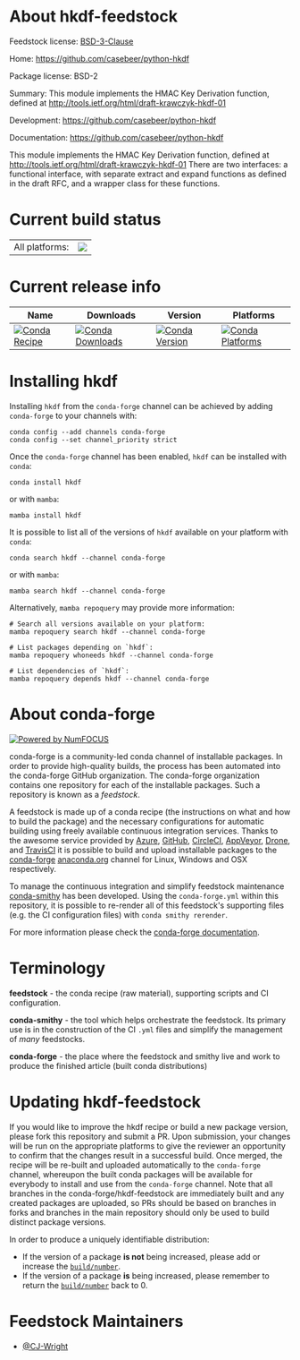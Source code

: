 About hkdf-feedstock
====================

Feedstock license: [BSD-3-Clause](https://github.com/conda-forge/hkdf-feedstock/blob/main/LICENSE.txt)

Home: https://github.com/casebeer/python-hkdf

Package license: BSD-2

Summary: This module implements the HMAC Key Derivation function, defined at http://tools.ietf.org/html/draft-krawczyk-hkdf-01 

Development: https://github.com/casebeer/python-hkdf

Documentation: https://github.com/casebeer/python-hkdf

This module implements the HMAC Key Derivation function, defined at
http://tools.ietf.org/html/draft-krawczyk-hkdf-01
There are two interfaces: a functional interface, with separate extract
and expand functions as defined in the draft RFC, and a wrapper class for
these functions.


Current build status
====================


<table><tr><td>All platforms:</td>
    <td>
      <a href="https://dev.azure.com/conda-forge/feedstock-builds/_build/latest?definitionId=5233&branchName=main">
        <img src="https://dev.azure.com/conda-forge/feedstock-builds/_apis/build/status/hkdf-feedstock?branchName=main">
      </a>
    </td>
  </tr>
</table>

Current release info
====================

| Name | Downloads | Version | Platforms |
| --- | --- | --- | --- |
| [![Conda Recipe](https://img.shields.io/badge/recipe-hkdf-green.svg)](https://anaconda.org/conda-forge/hkdf) | [![Conda Downloads](https://img.shields.io/conda/dn/conda-forge/hkdf.svg)](https://anaconda.org/conda-forge/hkdf) | [![Conda Version](https://img.shields.io/conda/vn/conda-forge/hkdf.svg)](https://anaconda.org/conda-forge/hkdf) | [![Conda Platforms](https://img.shields.io/conda/pn/conda-forge/hkdf.svg)](https://anaconda.org/conda-forge/hkdf) |

Installing hkdf
===============

Installing `hkdf` from the `conda-forge` channel can be achieved by adding `conda-forge` to your channels with:

```
conda config --add channels conda-forge
conda config --set channel_priority strict
```

Once the `conda-forge` channel has been enabled, `hkdf` can be installed with `conda`:

```
conda install hkdf
```

or with `mamba`:

```
mamba install hkdf
```

It is possible to list all of the versions of `hkdf` available on your platform with `conda`:

```
conda search hkdf --channel conda-forge
```

or with `mamba`:

```
mamba search hkdf --channel conda-forge
```

Alternatively, `mamba repoquery` may provide more information:

```
# Search all versions available on your platform:
mamba repoquery search hkdf --channel conda-forge

# List packages depending on `hkdf`:
mamba repoquery whoneeds hkdf --channel conda-forge

# List dependencies of `hkdf`:
mamba repoquery depends hkdf --channel conda-forge
```


About conda-forge
=================

[![Powered by
NumFOCUS](https://img.shields.io/badge/powered%20by-NumFOCUS-orange.svg?style=flat&colorA=E1523D&colorB=007D8A)](https://numfocus.org)

conda-forge is a community-led conda channel of installable packages.
In order to provide high-quality builds, the process has been automated into the
conda-forge GitHub organization. The conda-forge organization contains one repository
for each of the installable packages. Such a repository is known as a *feedstock*.

A feedstock is made up of a conda recipe (the instructions on what and how to build
the package) and the necessary configurations for automatic building using freely
available continuous integration services. Thanks to the awesome service provided by
[Azure](https://azure.microsoft.com/en-us/services/devops/), [GitHub](https://github.com/),
[CircleCI](https://circleci.com/), [AppVeyor](https://www.appveyor.com/),
[Drone](https://cloud.drone.io/welcome), and [TravisCI](https://travis-ci.com/)
it is possible to build and upload installable packages to the
[conda-forge](https://anaconda.org/conda-forge) [anaconda.org](https://anaconda.org/)
channel for Linux, Windows and OSX respectively.

To manage the continuous integration and simplify feedstock maintenance
[conda-smithy](https://github.com/conda-forge/conda-smithy) has been developed.
Using the ``conda-forge.yml`` within this repository, it is possible to re-render all of
this feedstock's supporting files (e.g. the CI configuration files) with ``conda smithy rerender``.

For more information please check the [conda-forge documentation](https://conda-forge.org/docs/).

Terminology
===========

**feedstock** - the conda recipe (raw material), supporting scripts and CI configuration.

**conda-smithy** - the tool which helps orchestrate the feedstock.
                   Its primary use is in the construction of the CI ``.yml`` files
                   and simplify the management of *many* feedstocks.

**conda-forge** - the place where the feedstock and smithy live and work to
                  produce the finished article (built conda distributions)


Updating hkdf-feedstock
=======================

If you would like to improve the hkdf recipe or build a new
package version, please fork this repository and submit a PR. Upon submission,
your changes will be run on the appropriate platforms to give the reviewer an
opportunity to confirm that the changes result in a successful build. Once
merged, the recipe will be re-built and uploaded automatically to the
`conda-forge` channel, whereupon the built conda packages will be available for
everybody to install and use from the `conda-forge` channel.
Note that all branches in the conda-forge/hkdf-feedstock are
immediately built and any created packages are uploaded, so PRs should be based
on branches in forks and branches in the main repository should only be used to
build distinct package versions.

In order to produce a uniquely identifiable distribution:
 * If the version of a package **is not** being increased, please add or increase
   the [``build/number``](https://docs.conda.io/projects/conda-build/en/latest/resources/define-metadata.html#build-number-and-string).
 * If the version of a package **is** being increased, please remember to return
   the [``build/number``](https://docs.conda.io/projects/conda-build/en/latest/resources/define-metadata.html#build-number-and-string)
   back to 0.

Feedstock Maintainers
=====================

* [@CJ-Wright](https://github.com/CJ-Wright/)

